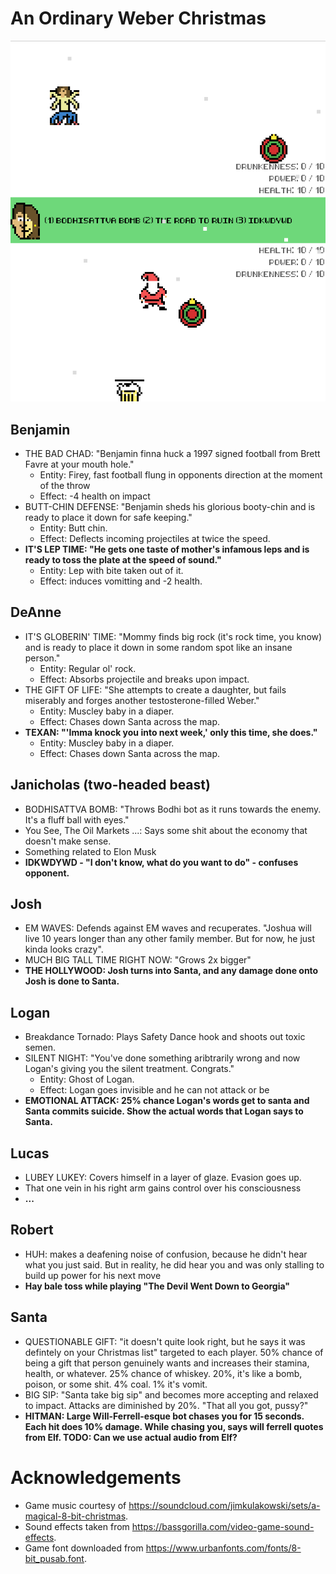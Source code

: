 # An Ordinary Weber Christmas

![](/res/img/gameplay.gif)

## Benjamin

- THE BAD CHAD: "Benjamin finna huck a 1997 signed football from Brett Favre at your mouth hole."
    - Entity: Firey, fast football flung in opponents direction at the moment of the throw
    - Effect: -4 health on impact
- BUTT-CHIN DEFENSE: "Benjamin sheds his glorious booty-chin and is ready to place it down for safe keeping."
    - Entity: Butt chin.
    - Effect: Deflects incoming projectiles at twice the speed.
- **IT'S LEP TIME: "He gets one taste of mother's infamous leps and is ready to toss the plate at the speed of sound."**
    - Entity: Lep with bite taken out of it.
    - Effect: induces vomitting and -2 health.

## DeAnne

- IT'S GLOBERIN' TIME: "Mommy finds big rock (it's rock time, you know) and is ready to place it down in some random spot like an insane person."
    - Entity: Regular ol' rock.
    - Effect: Absorbs projectile and breaks upon impact.
- THE GIFT OF LIFE: "She attempts to create a daughter, but fails miserably and forges another testosterone-filled Weber."
    - Entity: Muscley baby in a diaper.
    - Effect: Chases down Santa across the map.
- **TEXAN: "'Imma knock you into next week,' only this time, she does."**
    - Entity: Muscley baby in a diaper.
    - Effect: Chases down Santa across the map.

## Janicholas (two-headed beast)

- BODHISATTVA BOMB: "Throws Bodhi bot as it runs towards the enemy. It's a fluff ball with eyes."
- You See, The Oil Markets ...: Says some shit about the economy that doesn't make sense.
- Something related to Elon Musk
- **IDKWDYWD - "I don't know, what do you want to do" - confuses opponent.**

## Josh
- EM WAVES: Defends against EM waves and recuperates. "Joshua will live 10
  years longer than any other family member. But for now, he just kinda looks
  crazy".
- MUCH BIG TALL TIME RIGHT NOW: "Grows 2x bigger"
- **THE HOLLYWOOD: Josh turns into Santa, and any damage done onto Josh is done to Santa.**

## Logan
- Breakdance Tornado: Plays Safety Dance hook and shoots out toxic semen.
- SILENT NIGHT: "You've done something aribtrarily wrong and now Logan's giving you the silent treatment. Congrats."
    - Entity: Ghost of Logan.
    - Effect: Logan goes invisible and he can not attack or be
- **EMOTIONAL ATTACK: 25% chance Logan's words get to santa and Santa commits suicide. Show the actual words that Logan says to Santa.**

## Lucas
- LUBEY LUKEY: Covers himself in a layer of glaze. Evasion goes up.
- That one vein in his right arm gains control over his consciousness
- **...**

## Robert
- HUH: makes a deafening noise of confusion, because he didn't hear what you just
  said. But in reality, he did hear you and was only stalling to build up power
  for his next move
- **Hay bale toss while playing "The Devil Went Down to Georgia"**

## Santa

- QUESTIONABLE GIFT: "it doesn't quite look right, but he says it was defintely on your Christmas list" targeted to each player. 50% chance of being a gift that person genuinely wants and increases their stamina, health, or whatever. 25% chance of whiskey. 20%, it's like a bomb, poison, or some shit. 4% coal. 1% it's vomit.
- BIG SIP: "Santa take big sip" and becomes more accepting and relaxed to impact. Attacks are diminished by 20%. "That all you got, pussy?"
- **HITMAN: Large Will-Ferrell-esque bot chases you for 15 seconds. Each hit does 10% damage. While chasing you, says will ferrell quotes from Elf. TODO: Can we use actual audio from Elf?**

# Acknowledgements

* Game music courtesy of https://soundcloud.com/jimkulakowski/sets/a-magical-8-bit-christmas.
* Sound effects taken from https://bassgorilla.com/video-game-sound-effects.
* Game font downloaded from https://www.urbanfonts.com/fonts/8-bit_pusab.font.

